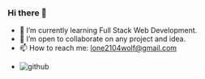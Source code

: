 ### Hi there 👋

- 🌱 I’m currently learning Full Stack Web Development.
- 👯 I’m open to collaborate on any project and idea.
- 📫 How to reach me: lone2104wolf@gmail.com
<!-- - 
- <img src="https://github.com/Utkarsh-1104/Utkarsh-1104/assets/90772125/e243cf89-02e1-4b07-8576-f05706520465" width="100" height="150" -->
- ![github](https://github.com/Utkarsh-1104/Utkarsh-1104/assets/90772125/e243cf89-02e1-4b07-8576-f05706520465)

<!--
**Utkarsh-1104/Utkarsh-1104** is a ✨ _special_ ✨ repository because its `README.md` (this file) appears on your GitHub profile.

Here are some ideas to get you started:

- 🔭 I’m currently working on ...


- 🤔 I’m looking for help with ...
- 💬 Ask me about ...

- 😄 Pronouns: ...
- ⚡ Fun fact: ...
-->
